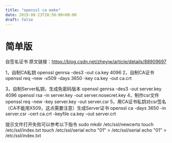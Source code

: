 ```yaml
---
title: "openssl ca make"
date: 2019-08-23T20:58:00+08:00
draft: false
---
```

# 简单版
自签名证书
原文链接：https://blog.csdn.net/zheyiw/article/details/88909697

1，自制CA私钥
openssl genrsa -des3 -out ca.key 4096
2，自制CA证书
openssl req -new -x509 -days 3650 -key ca.key -out ca.crt

3，自制Server私钥，生成免密码版本
openssl genrsa -des3 -out server.key 4096
openssl rsa -in server.key -out server.nosecret.key
4，制作csr文件
openssl req -new -key server.key -out server.csr
5，用CA证书私钥对csr签名（CA不能用X509，这点需要注意）生成Server证书
openssl ca -days 3650 -in server.csr -cert ca.crt -keyfile ca.key -out server.crt

提示文件打开失败可以参考以下指令
sudo mkdir /etc/ssl/newcerts
touch /etc/ssl/index.txt
touch /etc/ssl/serial
echo "01" > /etc/ssl/serial
echo "01" > /etc/ssl/index.txt



